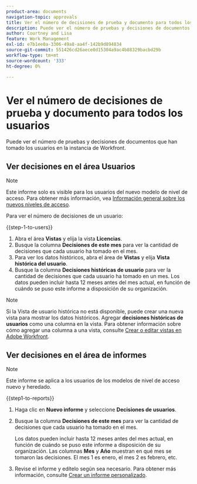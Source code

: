 ```yaml
---
product-area: documents
navigation-topic: approvals
title: Ver el número de decisiones de prueba y documento para todos los usuarios
description: Puede ver el número de pruebas y decisiones de documentos que han tomado los usuarios en la instancia de Workfront.
author: Courtney and Lisa
feature: Work Management
exl-id: e7b1ee0a-3306-49a8-aa4f-142b9d894834
source-git-commit: 551426cd26aece0d15304a9ac4b88329bacbd29b
workflow-type: tm+mt
source-wordcount: '333'
ht-degree: 0%

---
```



# Ver el número de decisiones de prueba y documento para todos los usuarios

Puede ver el número de pruebas y decisiones de documentos que han tomado los usuarios en la instancia de Workfront.

## Ver decisiones en el área Usuarios

>[!NOTE]
>
>Este informe solo es visible para los usuarios del nuevo modelo de nivel de acceso. Para obtener más información, vea [Información general sobre los nuevos niveles de acceso](/help/quicksilver/administration-and-setup/add-users/how-access-levels-work/access-level-overview.md).

Para ver el número de decisiones de un usuario:

{{step-1-to-users}}

1. Abra el área **Vistas** y elija la vista **Licencias**.
1. Busque la columna **Decisiones de este mes** para ver la cantidad de decisiones que cada usuario ha tomado en el mes.
1. Para ver los datos históricos, abra el área de **Vistas** y elija **Vista histórica del usuario**.
1. Busque la columna **Decisiones históricas de usuario** para ver la cantidad de decisiones que cada usuario ha tomado en un mes. Los datos pueden incluir hasta 12 meses antes del mes actual, en función de cuándo se puso este informe a disposición de su organización.

>[!NOTE]
>
>Si la Vista de usuario histórica no está disponible, puede crear una nueva vista para mostrar los datos históricos. Agregar **decisiones históricas de usuarios** como una columna en la vista. Para obtener información sobre cómo agregar una columna a una vista, consulte [Crear o editar vistas en Adobe Workfront](/help/quicksilver/reports-and-dashboards/reports/reporting-elements/create-edit-views.md).


## Ver decisiones en el área de informes

>[!NOTE]
>
>Este informe se aplica a los usuarios de los modelos de nivel de acceso nuevo y heredado.

{{step1-to-reports}}

1. Haga clic en **Nuevo informe** y seleccione **Decisiones de usuarios**.
1. Busque la columna **Decisiones de este mes** para ver la cantidad de decisiones que cada usuario ha tomado en el mes.

   Los datos pueden incluir hasta 12 meses antes del mes actual, en función de cuándo se puso este informe a disposición de su organización. Las columnas **Mes** y **Año** muestran en qué mes se tomaron las decisiones. El mes 1 es enero, el mes 2 es febrero, etc.

1. Revise el informe y edítelo según sea necesario. Para obtener más información, consulte [Crear un informe personalizado](/help/quicksilver/reports-and-dashboards/reports/creating-and-managing-reports/create-custom-report.md).

